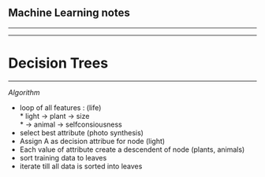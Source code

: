 ## Machine Learning notes
---
---









# Decision Trees
---


_Algorithm_

- loop of all features : (life)   
		* light -> plant -> size  
		*       -> animal -> selfconsiousness  
- select best attribute (photo synthesis)
- Assign A as decision attribue for node (light)
- Each value of attribute create a descendent of node (plants, animals)
- sort training data to leaves 
- iterate till all data is sorted into leaves
